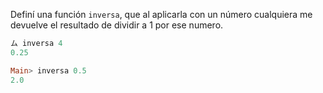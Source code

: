 Definí una función `inversa`, que al aplicarla con un número cualquiera me devuelve el resultado de dividir a 1 por ese numero.

```haskell
ム inversa 4
0.25

Main> inversa 0.5
2.0
```


